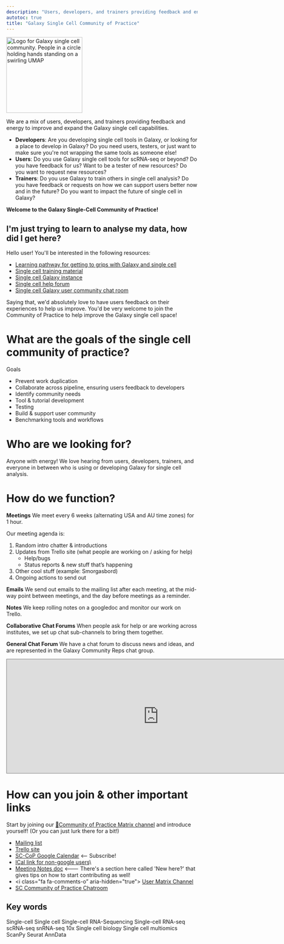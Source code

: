 ```yaml
---
description: "Users, developers, and trainers providing feedback and energy to improve and expand the Galaxy single cell capabilities."
autotoc: true
title: "Galaxy Single Cell Community of Practice"
---
```


<img class="img-fluid float-right" src="/projects/singlecell/SC-CoP.png" style="width:200px;" alt="Logo for Galaxy single cell community. People in a circle holding hands standing on a swirling UMAP"/>

We are a mix of users, developers, and trainers providing feedback and energy to improve and expand the Galaxy single cell capabilities. 
 - **Developers**: Are you developing single cell tools in Galaxy, or looking for a place to develop in Galaxy? Do you need users, testers, or just want to make sure you're not wrapping the same tools as someone else!
 - **Users**: Do you use Galaxy single cell tools for scRNA-seq or beyond? Do you have feedback for us? Want to be a tester of new resources? Do you want to request new resources?
 - **Trainers**: Do you use Galaxy to train others in single cell analysis? Do you have feedback or requests on how we can support users better now and in the future?
Do you want to impact the future of single cell in Galaxy? 

**Welcome to the Galaxy Single-Cell Community of Practice!**

## I'm just trying to learn to analyse my data, how did I get here?
Hello user! You'll be interested in the following resources:

 - <i class="fa fa-road" aria-hidden="true"></i> [Learning pathway for getting to grips with Galaxy and single cell](https://training.galaxyproject.org/training-material/learning-pathways/intro_single_cell.html)
 - <i class="fa fa-book" aria-hidden="true"></i> [Single cell training material](https://training.galaxyproject.org/training-material/topics/single-cell/)
 - <i class="fa fa-tv" aria-hidden="true"></i> [Single cell Galaxy instance](https://singlecell.usegalaxy.eu)
 - <i class="fa fa-question-circle-o" aria-hidden="true"></i> [Single cell help forum](https://help.galaxyproject.org/tag/scrna)
 - <i class="fa fa-comments-o" aria-hidden="true"></i>   [Single cell Galaxy user community chat room](https://matrix.to/#/#Galaxy-Training-Network_galaxy-single-cell:gitter.im)

Saying that, we'd absolutely love to have users feedback on their experiences to help us improve. You'd be very welcome to join the Community of Practice to help improve the Galaxy single cell space!

# What are the goals of the single cell community of practice?

<i class="fa fa-bullseye" aria-hidden="true"></i> Goals
- Prevent work duplication
- Collaborate across pipeline, ensuring users feedback to developers
- Identify community needs
- Tool & tutorial development
- Testing
- Build & support user community
- Benchmarking tools and workflows

# Who are we looking for?

Anyone with energy! We love hearing from users, developers, trainers, and everyone in between who is using or developing Galaxy for single cell analysis.

# How do we function?

**Meetings** We meet every 6 weeks (alternating USA and AU time zones) for 1 hour.

Our meeting agenda is:
1. Random intro chatter & introductions
2. Updates from Trello site (what people are working on / asking for help)
    - <i class="fa fa-optin-monster" aria-hidden="true"></i> Help/bugs
    - Status reports & new stuff that’s happening
3. Other cool stuff (example: Smorgasbord)
4. Ongoing actions to send out

**Emails** We send out emails to the mailing list after each meeting, at the mid-way point between meetings, and the day before meetings as a reminder.

**Notes** We keep rolling notes on a googledoc and monitor our work on Trello.

**Collaborative Chat Forums** When people ask for help or are working across institutes, we set up chat sub-channels to bring them together.

**General Chat Forum** We have a chat forum to discuss news and ideas, and are represented in the Galaxy Community Reps chat group.

<iframe src="https://calendar.google.com/calendar/embed?height=600&wkst=1&bgcolor=%239E69AF&ctz=Europe%2FBerlin&title=Galaxy%20Single%20Cell%20Community%20of%20Practice&showNav=1&showPrint=0&showTabs=1&showCalendars=0&mode=AGENDA&src=Z2FsYXh5LnNjLmNvcEBnbWFpbC5jb20&color=%23039BE5" style="border:solid 1px #777" width="800" height="300" frameborder="0" scrolling="no"></iframe>

# How can you join & other important links

Start by joining our [💬Community of Practice Matrix channel](https://matrix.to/#/#usegalaxy-eu_single-cell-workflows) and introduce yourself! (Or you can just lurk there for a bit!)

 - <i class="fa fa-envelope" aria-hidden="true"></i> [Mailing list](https://lists.galaxyproject.org/lists/single-cell-cop.lists.galaxyproject.org/)
 - <i class="fa fa-trello" aria-hidden="true"></i> [Trello site](https://trello.com/invite/b/KLVgHvCB/ATTI53fe3f6ea71737e3aa6570e5ed148a528698CA27/sccop-tool-wrapping-tutorial-development)
 - <i class="fa fa-calendar" aria-hidden="true"></i> [SC-CoP Google Calendar]([https://calendar.google.com/calendar/embed?src=f6b4dbe4aa3d7076e740e4198aa482d6b92b52129c9f867cfb49f7ac40450796%40group.calendar.google.com&ctz=Europe%2FLondon](https://calendar.google.com/calendar/embed?src=galaxy.sc.cop%40gmail.com&ctz=Europe%2FLondon)) <-- Subscribe!
 - <i class="fa fa-calendar" aria-hidden="true"></i> [ICal link for non-google users]([https://calendar.google.com/calendar/ical/f6b4dbe4aa3d7076e740e4198aa482d6b92b52129c9f867cfb49f7ac40450796%40group.calendar.google.com/public/basic.ics](https://calendar.google.com/calendar/ical/galaxy.sc.cop%40gmail.com/public/basic.ics))\
 - <i class="fa fa-list-alt" aria-hidden="true"></i> [Meeting Notes doc](https://docs.google.com/document/d/19W--oeFoEgfZbw9MWvky_A__554th-VG3ryOqtfmHSA/edit?usp=sharing) <--- There's a section here called 'New here?' that gives tips on how to start contributing as well!
 - <i class="fa fa-comments-o” aria-hidden="true"></i> [User Matrix Channel](https://matrix.to/#/#Galaxy-Training-Network_galaxy-single-cell:gitter.im)
 - <i class="fa fa-coffee" aria-hidden="true"></i> [SC Community of Practice Chatroom](https://matrix.to/#/#usegalaxy-eu_single-cell-workflows:matrix.org)

## Key words

Single-cell
Single cell
Single-cell RNA-Sequencing
Single-cell RNA-seq
scRNA-seq
snRNA-seq
10x
Single cell biology
Single cell multiomics
ScanPy
Seurat
AnnData
